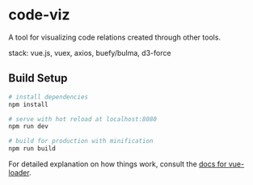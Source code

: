 # code-viz

A tool for visualizing code relations created through other tools.




stack: vue.js, vuex, axios, buefy/bulma, d3-force



## Build Setup

``` bash
# install dependencies
npm install

# serve with hot reload at localhost:8080
npm run dev

# build for production with minification
npm run build
```

For detailed explanation on how things work, consult the [docs for vue-loader](http://vuejs.github.io/vue-loader).
